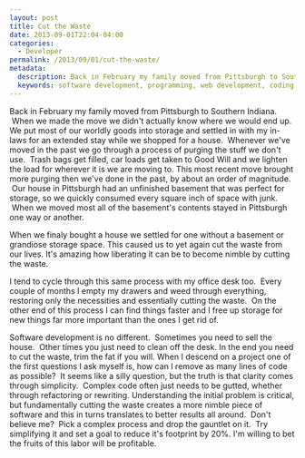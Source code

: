 ```yaml
---
layout: post
title: Cut the Waste
date: 2013-09-01T22:04-04:00
categories:
  - Developer
permalink: /2013/09/01/cut-the-waste/
metadata:
  description: Back in February my family moved from Pittsburgh to Southern Indiana.
  keywords: software development, programming, web development, coding, AWS, REST API, iOS
---
```

Back in February my family moved from Pittsburgh to Southern Indiana.  When we made the move we didn't actually know where we would end up. We put most of our worldly goods into storage and settled in with my in-laws for an extended stay while we shopped for a house.  Whenever we've moved in the past we go through a process of purging the stuff we don't use.  Trash bags get filled, car loads get taken to Good Will and we lighten the load for wherever it is we are moving to. This most recent move brought more purging then we've done in the past, by about an order of magnitude.  Our house in Pittsburgh had an unfinished basement that was perfect for storage, so we quickly consumed every square inch of space with junk.  When we moved most all of the basement's contents stayed in Pittsburgh one way or another.

When we finaly bought a house we settled for one without a basement or grandiose storage space. This caused us to yet again cut the waste from our lives. It's amazing how liberating it can be to become nimble by cutting the waste.

I tend to cycle through this same process with my office desk too.  Every couple of months I empty my drawers and weed through everything, restoring only the necessities and essentially cutting the waste.  On the other end of this process I can find things faster and I free up storage for new things far more important than the ones I get rid of.

Software development is no different.  Sometimes you need to sell the house.  Other times you just need to clean off the desk. In the end you need to cut the waste, trim the fat if you will. When I descend on a project one of the first questions I ask myself is, how can I remove as many lines of code as possible?  It seems like a silly question, but the truth is that clarity comes through simplicity.  Complex code often just needs to be gutted, whether through refactoring or rewriting. Understanding the initial problem is critical, but fundamentally cutting the waste creates a more nimble piece of software and this in turns translates to better results all around.  Don't believe me?  Pick a complex process and drop the gauntlet on it.  Try simplifying it and set a goal to reduce it's footprint by 20%. I'm willing to bet the fruits of this labor will be profitable.
